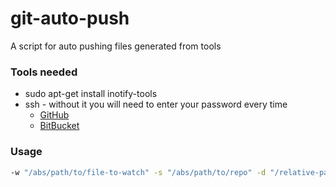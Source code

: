# git-auto-push
A script for auto pushing files generated from tools

### Tools needed ###
 * sudo apt-get install inotify-tools
 * ssh - without it you will need to enter your password every time
	 * [GitHub](https://help.github.com/articles/generating-ssh-keys/)
	 * [BitBucket](https://confluence.atlassian.com/bitbucket/getting-started-with-bitbucket/set-up-version-control/set-up-git/set-up-ssh-for-git)

### Usage ###
```bash
-w "/abs/path/to/file-to-watch" -s "/abs/path/to/repo" -d "/relative-path/in/repo" -m "Git commit message + date: `date +%D` `date +%R`" -t 3600
```
